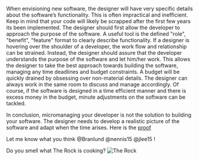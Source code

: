 When envisioning new software, the designer will have very specific details about the software’s functionality. This is often impractical and inefficient. Keep in mind that your code will likely be scrapped after the first few years its been implemented. The designer should first allow the developer to approach the purpose of the software. A useful tool is the defined "role", "benefit", "feature" format to clearly describe functionality. If a designer is hovering over the shoulder of a developer, the work flow and relationship can be strained.  Instead, the designer should assure that the developer understands the purpose of the software and let him/her work. This allows the designer to take the best approach towards building the software, managing any time deadlines and budget constraints. A budget will be quickly drained by obsessing over non-material details. The designer can always work in the same room to discuss and manage accordingly. Of course, if the software is designed in a time efficient manner and there is excess money in the budget, minute adjustments on the software can be tackled. 

In conclusion, micromanaging your developer is not the solution to building your software. The designer needs to develop a realistic picture of the software and adapt when the time arises. Here is the [proof](http://blog.codinghorror.com/are-you-creating-micromanagement-zombies/) 

Let me know what you think @Branlund @nennis15 @jlee15 ! 

Do you smell what The Rock is cooking?
![The Rock](http://i.giphy.com/6Dj7ZWBERpGU0.gif)
